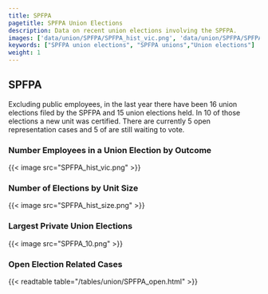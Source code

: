 ```yaml
---
title: SPFPA
pagetitle: SPFPA Union Elections
description: Data on recent union elections involving the SPFPA.
images: ['data/union/SPFPA/SPFPA_hist_vic.png', 'data/union/SPFPA/SPFPA_hist_size.png', 'data/union/SPFPA/SPFPA_10.png']
keywords: ["SPFPA union elections", "SPFPA unions","Union elections"]
weight: 1
---
```

##  SPFPA

Excluding public employees, in the last year there have been 16 union elections filed by the SPFPA and 15 union elections held. In 10 of those elections a new unit was certified. There are currently 5 open representation cases and 5 of are still waiting to vote.

### Number Employees in a Union Election by Outcome
{{< image src="SPFPA_hist_vic.png" >}}

### Number of Elections by Unit Size
{{< image src="SPFPA_hist_size.png" >}}

### Largest Private Union Elections
{{< image src="SPFPA_10.png" >}}

### Open Election Related Cases
{{< readtable table="/tables/union/SPFPA_open.html" >}}

